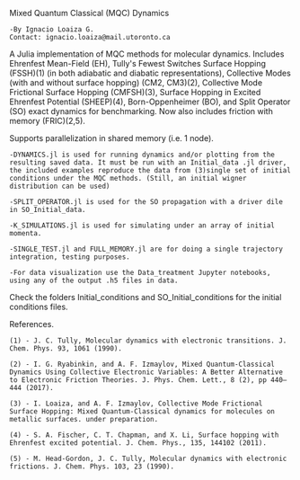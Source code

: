 Mixed Quantum Classical (MQC) Dynamics

	-By Ignacio Loaiza G.
	Contact: ignacio.loaiza@mail.utoronto.ca

A Julia implementation of MQC methods for molecular dynamics.
Includes Ehrenfest Mean-Field (EH), Tully's Fewest Switches Surface Hopping (FSSH)(1) (in both adiabatic and diabatic representations), Collective Modes (with and without surface hopping) (CM2, CM3)(2), Collective Mode Frictional Surface Hopping (CMFSH)(3), Surface Hopping in Excited Ehrenfest Potential (SHEEP)(4), Born-Oppenheimer (BO), and Split Operator (SO) exact dynamics for benchmarking. Now also includes friction with memory (FRIC)(2,5).


Supports parallelization in shared memory (i.e. 1 node).


	-DYNAMICS.jl is used for running dynamics and/or plotting from the resulting saved data. It must be run with an Initial_data .jl driver, the included examples reproduce the data from (3)single set of initial conditions under the MQC methods. (Still, an initial wigner distribution can be used)

	-SPLIT_OPERATOR.jl is used for the SO propagation with a driver dile in SO_Initial_data.

	-K_SIMULATIONS.jl is used for simulating under an array of initial momenta.

	-SINGLE_TEST.jl and FULL_MEMORY.jl are for doing a single trajectory integration, testing purposes.

	-For data visualization use the Data_treatment Jupyter notebooks, using any of the output .h5 files in data.


Check the folders Initial_conditions and SO_Initial_conditions for the initial conditions files. 


References.

	(1) - J. C. Tully, Molecular dynamics with electronic transitions. J. Chem. Phys. 93, 1061 (1990).

	(2) - I. G. Ryabinkin, and A. F. Izmaylov, Mixed Quantum-Classical Dynamics Using Collective Electronic Variables: A Better Alternative to Electronic Friction Theories. J. Phys. Chem. Lett., 8 (2), pp 440–444 (2017).

	(3) - I. Loaiza, and A. F. Izmaylov, Collective Mode Frictional Surface Hopping: Mixed Quantum-Classical dynamics for molecules on metallic surfaces. under preparation.

	(4) - S. A. Fischer, C. T. Chapman, and X. Li, Surface hopping with Ehrenfest excited potential. J. Chem. Phys., 135, 144102 (2011).

	(5) - M. Head-Gordon, J. C. Tully, Molecular dynamics with electronic frictions. J. Chem. Phys. 103, 23 (1990).

